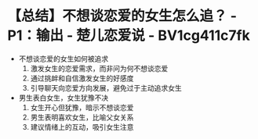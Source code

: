 # 【总结】不想谈恋爱的女生怎么追？ - P1：输出 - 楚儿恋爱说 - BV1cg411c7fk

-   不想谈恋爱的女生如何被追求
    1.  激发女生的恋爱需求，而非问为何不想谈恋爱
    2.  通过挑衅和自信激发女生的好感度
    3.  引导聊天向恋爱方向发展，避免过于主动追求女生
-   男生表白女生，女生犹豫不决
    1.  女生开心但犹豫，暗示不想谈恋爱
    2.  男生表明喜欢女生，比喻父女关系
    3.  建议情绪上的互动，吸引女生注意
